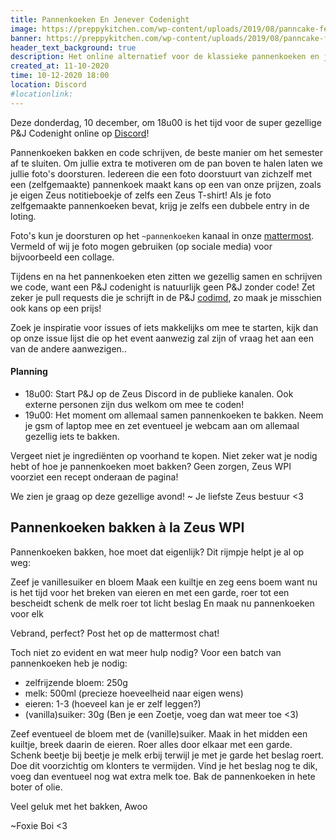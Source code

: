 ```yaml
---
title: Pannenkoeken En Jenever Codenight
image: https://preppykitchen.com/wp-content/uploads/2019/08/panncake-feature-n-768x1088.jpg
banner: https://preppykitchen.com/wp-content/uploads/2019/08/panncake-feature-n-768x1088.jpg
header_text_background: true
description: Het online alternatief voor de klassieke pannenkoeken en jenever codenight. Gezelligheid alom!
created_at: 11-10-2020
time: 10-12-2020 18:00
location: Discord
#locationlink:
---
```


Deze donderdag, 10 december, om 18u00 is het tijd voor de super gezellige P&J Codenight online op [Discord][discord]!

Pannenkoeken bakken en code schrijven, de beste manier om het semester af te sluiten. Om jullie extra te motiveren om de pan boven te halen laten we jullie foto's doorsturen. Iedereen die een foto doorstuurt van zichzelf met een (zelfgemaakte) pannenkoek maakt kans op een van onze prijzen, zoals je eigen Zeus notitieboekje of zelfs een Zeus T-shirt! Als je foto zelfgemaakte pannenkoeken bevat, krijg je zelfs een dubbele entry in de loting.

Foto's kun je doorsturen op het `~pannenkoeken` kanaal in onze [mattermost][mattermost]. Vermeld of wij je foto mogen gebruiken (op sociale media) voor bijvoorbeeld een collage.

Tijdens en na het pannenkoeken eten zitten we gezellig samen en schrijven we code, want een P&J codenight is natuurlijk geen P&J zonder code! 
Zet zeker je pull requests die je schrijft in de P&J [codimd][p&jmd], zo maak je misschien ook kans op een prijs!

Zoek je inspiratie voor issues of iets makkelijks om mee te starten, kijk dan op onze issue lijst die op het event aanwezig zal zijn of vraag het aan een van de andere aanwezigen..

#### Planning

- 18u00: Start P&J op de Zeus Discord in de publieke kanalen. Ook externe personen zijn dus welkom om mee te coden!
- 19u00: Het moment om allemaal samen pannenkoeken te bakken. Neem je gsm of laptop mee en zet eventueel je webcam aan om allemaal gezellig iets te bakken.
    
Vergeet niet je ingrediënten op voorhand te kopen. Niet zeker wat je nodig hebt of hoe je pannenkoeken moet bakken?  Geen zorgen, Zeus WPI voorziet een recept onderaan de pagina!

We zien je graag op deze gezellige avond!
~ Je liefste Zeus bestuur <3

[discord]: https://discord.gg/qt4fNkVZ9Y
[mattermost]: https://mattermost.zeus.gent
[p&jmd]: https://codimd.zeus.gent/s/1OMowODnO#


## Pannenkoeken bakken à la Zeus WPI
Pannenkoeken bakken, hoe moet dat eigenlijk?
Dit rijmpje helpt je al op weg:

Zeef je vanillesuiker en bloem
Maak een kuiltje en zeg eens boem
want nu is het tijd
voor het breken van eieren
en met een garde, roer tot een bescheidt
schenk de melk
roer tot licht beslag
En maak nu pannenkoeken voor elk

Vebrand, perfect?
Post het op de mattermost chat!

Toch niet zo evident en wat meer hulp nodig?
Voor een batch van pannenkoeken heb je nodig:

- zelfrijzende bloem: 250g
- melk: 500ml (precieze hoeveelheid naar eigen wens)
- eieren: 1-3 (hoeveel kan je er zelf leggen?)
- (vanilla)suiker: 30g (Ben je een Zoetje, voeg dan wat meer toe <3)


Zeef eventueel de bloem met de (vanille)suiker. Maak in het midden een kuiltje, breek daarin de eieren. Roer alles door elkaar met een garde.
Schenk beetje bij beetje je melk erbij terwijl je met je garde het beslag roert. Doe dit voorzichtig om klonters te vermijden.
Vind je het beslag nog te dik, voeg dan eventueel nog wat extra melk toe.
Bak de pannenkoeken in hete boter of olie. 

Veel geluk met het bakken,
Awoo

~Foxie Boi <3

